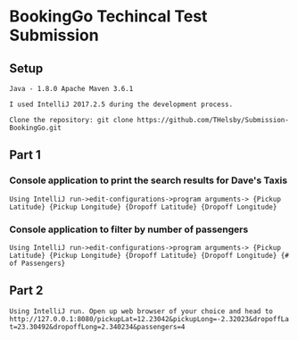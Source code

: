 # BookingGo Techincal Test Submission

## Setup
```
Java - 1.8.0 Apache Maven 3.6.1

I used IntelliJ 2017.2.5 during the development process.

Clone the repository: git clone https://github.com/THelsby/Submission-BookingGo.git
```

## Part 1

### Console application to print the search results for Dave's Taxis

`Using IntelliJ run->edit-configurations->program arguments-> {Pickup Latitude} {Pickup Longitude} {Dropoff Latitude} {Dropoff Longitude}`

### Console application to filter by number of passengers

`Using IntelliJ run->edit-configurations->program arguments-> {Pickup Latitude} {Pickup Longitude} {Dropoff Latitude} {Dropoff Longitude} {# of Passengers}
`

## Part 2

`Using IntelliJ run.
Open up web browser of your choice and head to http://127.0.0.1:8080/pickupLat=12.23042&pickupLong=-2.32023&dropoffLat=23.30492&dropoffLong=2.340234&passengers=4
`